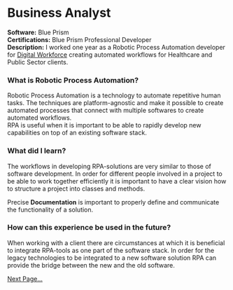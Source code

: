 # Business Analyst

**Software:** Blue Prism
<br>
**Certifications:** Blue Prism Professional Developer
<br>
**Description:** I worked one year as a Robotic Process Automation developer for [Digital Workforce](www.digitalworkforce.fi) creating automated workflows for Healthcare and Public Sector clients.


### What is Robotic Process Automation?

Robotic Process Automation is a technology to automate repetitive human tasks. The techniques are platform-agnostic and make it possible to create automated processes that connect with multiple softwares to create automated workflows.
<br>
RPA is useful when it is important to be able to rapidly develop new capabilities on top of an existing software stack.

### What did I learn?

The workflows in developing RPA-solutions are very similar to those of software development. In order for different people involved in a project to be able to work together efficiently it is important to have a clear vision how to structure a project into classes and methods.

Precise **Documentation** is important to properly define and communicate the functionality of a solution.

### How can this experience be used in the future?

When working with a client there are circumstances at which it is beneficial to integrate RPA-tools as one  part of the software stack. In order for the legacy technologies to be integrated to a new software solution RPA can provide the bridge between the new and the old software.

[Next Page...](/education.md)
